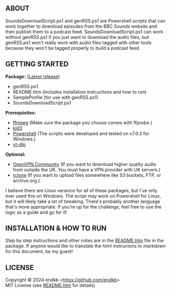 ## ABOUT
SoundsDownloadScript.ps1 and genRSS.ps1 are Powershell scripts that can work together to download episodes from the BBC Sounds website and then publish them to a podcast feed. SoundsDownloadScript.ps1 can work without genRSS.ps1 if you just want to download the audio files, but genRSS.ps1 won't really work with audio files tagged with other tools because they won't be tagged properly to build a podcast feed.

## GETTING STARTED
__Package:__ ([Latest release](https://github.com/endkb/SoundsDownloadScript/releases/latest))
* genRSS.ps1
* README.htm (includes installation instructions and how to run)
* SampleProfile (for use with genRSS.ps1)
* SoundsDownloadScript.ps1
  
__Prerequisites:__
* [ffmpeg](https://www.gyan.dev/ffmpeg/builds/) (Make sure the package you choose comes with ffprobe.)
* [kid3](https://kid3.kde.org/#download)
* [Powershell](https://github.com/PowerShell/PowerShell) (The scripts were developed and tested on v7.0.3 for Windows.)
* [yt-dlp](https://github.com/yt-dlp/yt-dlp/releases)
  
__Optional:__
* [OpenVPN Community](https://community.openvpn.net/openvpn/wiki/Downloads) (If you want to download higher quality audio from outside the UK. You must have a VPN provider with UK servers.)
* [rclone](https://rclone.org/downloads/) (If you want to upload files somewhere like S3 buckets, FTP, or archive.org.)

I believe there are Linux versions for all of these packages, but I've only ever used this on Windows. The script may work on Powershell for Linux, but it will likely take a lot of tweaking. There's probably another language that's more appropriate. If you're up for the challenge, feel free to use the logic as a guide and go for it!

## INSTALLATION & HOW TO RUN
Step by step instructions and other notes are in the [README.htm](https://html-preview.github.io/?url=https://github.com/endkb/SoundsDownloadScript/blob/main/README.htm) file in the package. If anyone would like to translate the html instructons to markdown for this document, be my guest!

## LICENSE
Copyright &copy; 2024 endkb &lt;https://github.com/endkb&gt;  
MIT License (see [README.htm](https://html-preview.github.io/?url=https://github.com/endkb/SoundsDownloadScript/blob/main/README.htm#MITLicense) for details)
